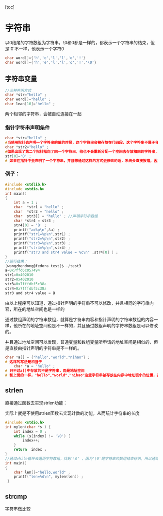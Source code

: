 

[toc]



# 字符串

以0结尾的字符数组为字符串，\0和0都是一样的，都表示一个字符串的结束，但是'0'不一样，他表示一个字符0 

```c
char word[]={'h','e','l','l','o','!'}
char word[]={'h','e','l','l','o','!','\0'}
```



## 字符串变量 

```c
//三种声明方式
char *str="hello" ;
char word[]="hello" ;
char lean[10]="hello" ; 
```

两个相邻的字符串，会被自动连接在一起



### 指针字符串声明条件

```c
char *str="hello" ;  
#当使用指针去声明一个字符串的值的时候，这个字符串会被存放在代码段，这个字符串不属于任何一个变量，并且处于只读的状态，程序会为这个字符串随机分配一个地址很小的地址空间，然后由指针去指向这个地址空间
char *str2="hello" ; 
#如果出现了第二个指针指向了同一个字符串，他也不会重新分配一个空间去存放相同的字符串，指针会指向上一个相同的字符串的地址空间 
str[0]='B' ; 
# 如果在指针中去声明了一个字符串，并且想通过这样的方式去修改的话，系统会直接报错，因为这个字符串不属于任何一个可修改的空间位置，他属于一个系统分配的临时的只读的空间 
```





### 例子： 

```c
#include <stdlib.h>
#include <stdio.h>
int main() 
{
    int a = 1 ; 
    char  *str1 = "hello" ;  
    char  *str2 = "hello" ; 
    char  str3[] = "hello" ; //声明字符串数组
    char *str4 = str3 ; 
    str4[0] = 'B' ; 
    printf("a=%p\n",&a) ; 
    printf("str1=%p\n",str1) ; 
    printf("str2=%p\n",str2) ; 
    printf("str3=%p\n",str3) ; 
    printf("str4=%p\n",str4) ; 
    printf("str3 and str4 value = %c\n" ,str4[0] ) ; 
}
//运行结果： 
[wangzhendong@fedora test]$ ./test3  
a=0x7ffd6c057494
str1=0x402010
str2=0x402010
str3=0x7fffdbf5c38a
str4=0x7fffdbf5c38a
str3 and str4 value = B
```

由以上程序可以知道，通过指针声明的字符串不可以修改，并且相同的字符串内容，所在的地址空间也是一样的 

通过数组声明的字符串数组，就算是字符串内容和指针声明的字符串数组的内容一样，他所在的地址空间也是不一样的，并且通过数组声明的字符串数组是可以修改的。 

并且通过地址空间可以发现，普通变量和数组变量所申请的地址空间是相似的，但是直接由指针声明的字符串是不一样的。 





```c
char *a[] = {"hello","world","nihao"} ; 
# 这样的写法是相当于 
	char *a = "hello" ; 
# 只不过a[]中存放的不是字符串，而是地址空间 
# 和上面的一样，"hello","world","nihao"这些字符串被存放在内存中地址很小的位置，并且在数组中存放的是指针，这些指针指向了这些字符串的小地址。 
```







## strlen 

直接通过函数去实现strlen功能： 

实际上就是不使用strlen函数去实现计数的功能，从而统计字符串的长度 

```c 
#include <stdio.h>
int mylen(char *s ) {
    int index = 0 ;
    while (s[index] != '\0') {
        index++;
    }
    return  index ;
}
//通过while循环去遍历字符数组，找到'\0' ，因为'\0'是字符串的数组结束标识，所以通过while去遍历数组，则可以完成对字符串的统计 
int main()
{
    char len[]="hello,world" ;
    printf("len=%d\n", mylen(len)) ;
 }
```





## strcmp

字符串做比较

